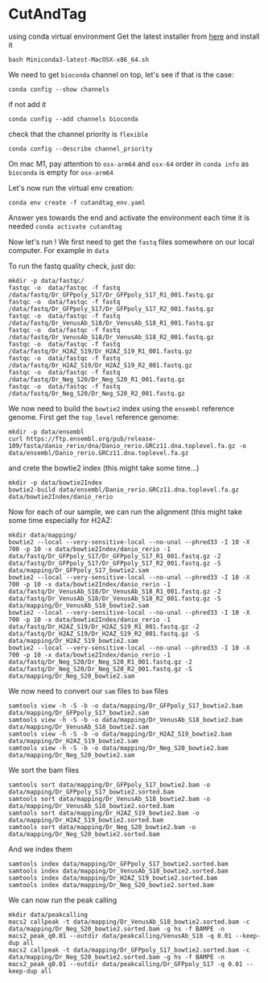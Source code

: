 # CutAndTag
using conda virtual environment
Get the latest installer from [here](https://repo.anaconda.com/miniconda/Miniconda3-latest-MacOSX-x86_64.sh) and install it

```shell
bash Miniconda3-latest-MacOSX-x86_64.sh
```

We need to get `bioconda` channel on top, let's see if that is the case:

```shell
conda config --show channels
```

if not add it
```shell
conda config --add channels bioconda
```

check that the channel priority is `flexible`
```shell
conda config --describe channel_priority
```

On mac M1, pay attention to `osx-arm64` and `osx-64` order in `conda info` as `bioconda` is empty for `osx-arm64`

Let's now run the virtual env creation:

```shell
conda env create -f cutandtag_env.yaml
```

Answer yes towards the end and activate the environment each time it is needed `conda activate cutandtag`


Now let's run !
We first need to get the `fastq` files somewhere on our local computer. For example in `data`

To run the fastq quality check, just do:
```shell
mkdir -p data/fastqc/
fastqc -o  data/fastqc -f fastq /data/fastq/Dr_GFPpoly_S17/Dr_GFPpoly_S17_R1_001.fastq.gz
fastqc -o  data/fastqc -f fastq /data/fastq/Dr_GFPpoly_S17/Dr_GFPpoly_S17_R2_001.fastq.gz
fastqc -o  data/fastqc -f fastq /data/fastq/Dr_VenusAb_S18/Dr_VenusAb_S18_R1_001.fastq.gz
fastqc -o  data/fastqc -f fastq /data/fastq/Dr_VenusAb_S18/Dr_VenusAb_S18_R2_001.fastq.gz
fastqc -o  data/fastqc -f fastq /data/fastq/Dr_H2AZ_S19/Dr_H2AZ_S19_R1_001.fastq.gz
fastqc -o  data/fastqc -f fastq /data/fastq/Dr_H2AZ_S19/Dr_H2AZ_S19_R2_001.fastq.gz
fastqc -o  data/fastqc -f fastq /data/fastq/Dr_Neg_S20/Dr_Neg_S20_R1_001.fastq.gz
fastqc -o  data/fastqc -f fastq /data/fastq/Dr_Neg_S20/Dr_Neg_S20_R2_001.fastq.gz
```

We now need to build the `bowtie2` index using the `ensembl` reference genome.
First get the `top_level` reference genome:

```shell
mkdir -p data/ensembl
curl https://ftp.ensembl.org/pub/release-109/fasta/danio_rerio/dna/Danio_rerio.GRCz11.dna.toplevel.fa.gz -o data/ensembl/Danio_rerio.GRCz11.dna.toplevel.fa.gz
```

and crete the bowtie2 index (this might take some time...)

```shell
mkdir -p data/bowtie2Index
bowtie2-build data/ensembl/Danio_rerio.GRCz11.dna.toplevel.fa.gz data/bowtie2Index/danio_rerio
```

Now for each of our sample, we can run the alignment  (this might take some time especially for H2AZ:

```shell
mkdir data/mapping/
bowtie2 --local --very-sensitive-local --no-unal --phred33 -I 10 -X 700 -p 10 -x data/bowtie2Index/danio_rerio -1 data/fastq/Dr_GFPpoly_S17/Dr_GFPpoly_S17_R1_001.fastq.gz -2 data/fastq/Dr_GFPpoly_S17/Dr_GFPpoly_S17_R2_001.fastq.gz -S data/mapping/Dr_GFPpoly_S17_bowtie2.sam
bowtie2 --local --very-sensitive-local --no-unal --phred33 -I 10 -X 700 -p 10 -x data/bowtie2Index/danio_rerio -1 data/fastq/Dr_VenusAb_S18/Dr_VenusAb_S18_R1_001.fastq.gz -2 data/fastq/Dr_VenusAb_S18/Dr_VenusAb_S18_R2_001.fastq.gz -S data/mapping/Dr_VenusAb_S18_bowtie2.sam
bowtie2 --local --very-sensitive-local --no-unal --phred33 -I 10 -X 700 -p 10 -x data/bowtie2Index/danio_rerio -1 data/fastq/Dr_H2AZ_S19/Dr_H2AZ_S19_R1_001.fastq.gz -2 data/fastq/Dr_H2AZ_S19/Dr_H2AZ_S19_R2_001.fastq.gz -S data/mapping/Dr_H2AZ_S19_bowtie2.sam  
bowtie2 --local --very-sensitive-local --no-unal --phred33 -I 10 -X 700 -p 10 -x data/bowtie2Index/danio_rerio -1 data/fastq/Dr_Neg_S20/Dr_Neg_S20_R1_001.fastq.gz -2 data/fastq/Dr_Neg_S20/Dr_Neg_S20_R2_001.fastq.gz -S data/mapping/Dr_Neg_S20_bowtie2.sam  
```

We now need to convert our `sam` files to `bam` files
```shell
samtools view -h -S -b -o data/mapping/Dr_GFPpoly_S17_bowtie2.bam data/mapping/Dr_GFPpoly_S17_bowtie2.sam
samtools view -h -S -b -o data/mapping/Dr_VenusAb_S18_bowtie2.bam data/mapping/Dr_VenusAb_S18_bowtie2.sam
samtools view -h -S -b -o data/mapping/Dr_H2AZ_S19_bowtie2.bam data/mapping/Dr_H2AZ_S19_bowtie2.sam
samtools view -h -S -b -o data/mapping/Dr_Neg_S20_bowtie2.bam data/mapping/Dr_Neg_S20_bowtie2.sam
```

We sort the bam files
```shell
samtools sort data/mapping/Dr_GFPpoly_S17_bowtie2.bam -o data/mapping/Dr_GFPpoly_S17_bowtie2.sorted.bam
samtools sort data/mapping/Dr_VenusAb_S18_bowtie2.bam -o data/mapping/Dr_VenusAb_S18_bowtie2.sorted.bam
samtools sort data/mapping/Dr_H2AZ_S19_bowtie2.bam -o data/mapping/Dr_H2AZ_S19_bowtie2.sorted.bam
samtools sort data/mapping/Dr_Neg_S20_bowtie2.bam -o data/mapping/Dr_Neg_S20_bowtie2.sorted.bam
```

And we index them
```shell
samtools index data/mapping/Dr_GFPpoly_S17_bowtie2.sorted.bam
samtools index data/mapping/Dr_VenusAb_S18_bowtie2.sorted.bam
samtools index data/mapping/Dr_H2AZ_S19_bowtie2.sorted.bam
samtools index data/mapping/Dr_Neg_S20_bowtie2.sorted.bam
```

We can now run the peak calling
```shell
mkdir data/peakcalling
macs2 callpeak -t data/mapping/Dr_VenusAb_S18_bowtie2.sorted.bam -c data/mapping/Dr_Neg_S20_bowtie2.sorted.bam -g hs -f BAMPE -n macs2_peak_q0.01 --outdir data/peakcalling/VenusAb_S18 -q 0.01 --keep-dup all
macs2 callpeak -t data/mapping/Dr_GFPpoly_S17_bowtie2.sorted.bam -c data/mapping/Dr_Neg_S20_bowtie2.sorted.bam -g hs -f BAMPE -n macs2_peak_q0.01 --outdir data/peakcalling/Dr_GFPpoly_S17 -q 0.01 --keep-dup all
```